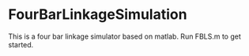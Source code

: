 # FourBarLinkageSimulation
This is a four bar linkage simulator based on matlab.
Run FBLS.m to get started.

